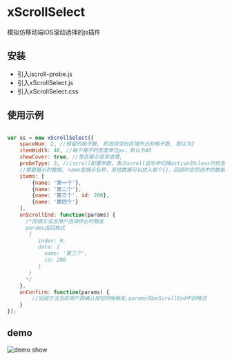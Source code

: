 # xScrollSelect
模拟仿移动端iOS滚动选择的js插件

## 安装
* 引入iscroll-probe.js
* 引入xScrollSelect.js
* 引入xScrollSelect.css

## 使用示例
```javascript

var xs = new xScrollSelect({
    spaceNum: 2, //预留的格子数, 即选择空白区域所占的格子数, 默认为2
    itemWidth: 40, //每个格子的宽度单位px，默认为40
    showCover: true, //是否展示背景遮罩,
    probeType: 2, //iscroll配置参数，表示scroll监听中切换active的class的检查灵敏度，取值1，2，3越高越灵敏，默认为2
    //需要展示的数据, name是展示名称，其他数据可以放入每个{}，回调时会把选中的数据原样返回
    items: [
    	{name: '第一个'},
    	{name: '第二个'},
    	{name: '第三个', id: 200},
    	{name: '第四个'}
    ],
    onScrollEnd: function(params) {
      /*回调方法当用户选择停止时触发
      params返回格式 
       {
          index: 0,
          data: {
            name: '第三个',
            id: 200
          }
       }
      */
    },
    onConfirm: function(params) {
    	//回调方法当前用户按确认按钮时候触发,params同onScrollEnd中的格式
    }
});

```

## demo
![demo show](https://github.com/zhang-xiao/xScrollSelect/blob/master/xScrollSelect.gif)


